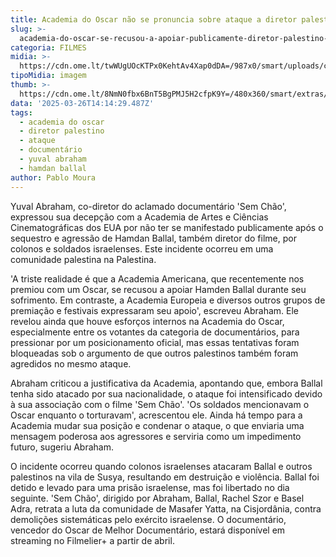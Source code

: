 ```yaml
---
title: Academia do Oscar não se pronuncia sobre ataque a diretor palestino
slug: >-
  academia-do-oscar-se-recusou-a-apoiar-publicamente-diretor-palestino-sequestrado
categoria: FILMES
midia: >-
  https://cdn.ome.lt/twWUgUOcKTPx0KehtAv4Xap0dDA=/987x0/smart/uploads/conteudo/fotos/ballal.jpg
tipoMidia: imagem
thumb: >-
  https://cdn.ome.lt/8NmN0fbx6BnT5BgPMJ5H2cfpK9Y=/480x360/smart/extras/conteudos/ballal.jpg
data: '2025-03-26T14:14:29.487Z'
tags:
  - academia do oscar
  - diretor palestino
  - ataque
  - documentário
  - yuval abraham
  - hamdan ballal
author: Pablo Moura
---
```


Yuval Abraham, co-diretor do aclamado documentário 'Sem Chão', expressou sua decepção com a Academia de Artes e Ciências Cinematográficas dos EUA por não ter se manifestado publicamente após o sequestro e agressão de Hamdan Ballal, também diretor do filme, por colonos e soldados israelenses. Este incidente ocorreu em uma comunidade palestina na Palestina. 

'A triste realidade é que a Academia Americana, que recentemente nos premiou com um Oscar, se recusou a apoiar Hamden Ballal durante seu sofrimento. Em contraste, a Academia Europeia e diversos outros grupos de premiação e festivais expressaram seu apoio', escreveu Abraham. Ele revelou ainda que houve esforços internos na Academia do Oscar, especialmente entre os votantes da categoria de documentários, para pressionar por um posicionamento oficial, mas essas tentativas foram bloqueadas sob o argumento de que outros palestinos também foram agredidos no mesmo ataque. 

Abraham criticou a justificativa da Academia, apontando que, embora Ballal tenha sido atacado por sua nacionalidade, o ataque foi intensificado devido à sua associação com o filme 'Sem Chão'. 'Os soldados mencionavam o Oscar enquanto o torturavam', acrescentou ele. Ainda há tempo para a Academia mudar sua posição e condenar o ataque, o que enviaria uma mensagem poderosa aos agressores e serviria como um impedimento futuro, sugeriu Abraham. 

O incidente ocorreu quando colonos israelenses atacaram Ballal e outros palestinos na vila de Susya, resultando em destruição e violência. Ballal foi detido e levado para uma prisão israelense, mas foi libertado no dia seguinte. 'Sem Chão', dirigido por Abraham, Ballal, Rachel Szor e Basel Adra, retrata a luta da comunidade de Masafer Yatta, na Cisjordânia, contra demolições sistemáticas pelo exército israelense. O documentário, vencedor do Oscar de Melhor Documentário, estará disponível em streaming no Filmelier+ a partir de abril.
